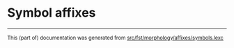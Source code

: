 
# Symbol affixes

* * *

<small>This (part of) documentation was generated from [src/fst/morphology/affixes/symbols.lexc](https://github.com/giellalt/lang-chr/blob/main/src/fst/morphology/affixes/symbols.lexc)</small>
